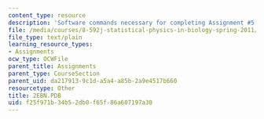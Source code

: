 ```yaml
---
content_type: resource
description: 'Software commands necessary for completing Assignment #5.'
file: /media/courses/8-592j-statistical-physics-in-biology-spring-2011/f25f971b34b52db0f65f86a607197a30_2EBN.PDB
file_type: text/plain
learning_resource_types:
- Assignments
ocw_type: OCWFile
parent_title: Assignments
parent_type: CourseSection
parent_uid: da217913-9c1d-a5a4-a85b-2a9e4517b660
resourcetype: Other
title: 2EBN.PDB
uid: f25f971b-34b5-2db0-f65f-86a607197a30
---
```

